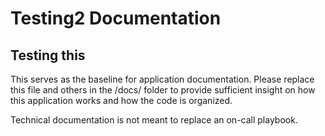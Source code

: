 # Testing2 Documentation

## Testing this

This serves as the baseline for application documentation. Please replace this file and others in the /docs/ folder
to provide sufficient insight on how this application works and how the code is organized.

Technical documentation is not meant to replace an on-call playbook.
